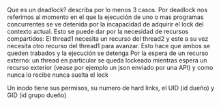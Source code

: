 Que es un deadlock? describa por lo menos 3 casos. 
Por deadlock nos referimos al momento en el que la ejecución de uno o mas programas concurrentes se ve detenida por la incapacidad de adquirir el lock del contexto actual.
Esto se puede dar por la necesidad de recursos compartidos: 
El thread1 necesita un recurso del thread2 y este a su vez necesita otro recurso del thread1 para avanzar. Esto hace que ambos se queden trabados y la ejecución se detenga
Por la espera de un recurso externo: un thread en particular se queda lockeado mientras espera un recurso exterior (vease por ejemplo un json enviado por una API) y como nunca lo recibe nunca suelta el lock


Un inodo tiene sus permisos, su numero de hard links, el UID (id dueño) y GID (id grupo dueño)